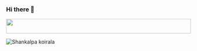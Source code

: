 ### Hi there 👋

<!--
**Shankalpa012/shankalpa012** is a ✨ _special_ ✨ repository because its `README.md` (this file) appears on your GitHub profile.

Here are some ideas to get you started:

- 🔭 I’m currently working on ...
- 🌱 I’m currently learning ...
- 👯 I’m looking to collaborate on ...
- 🤔 I’m looking for help with ...
- 💬 Ask me about ...
- 📫 How to reach me: ...
- 😄 Pronouns: ...
- ⚡ Fun fact: ...
-->
<img src="https://user-images.githubusercontent.com/67906589/221605910-7039ecb4-41e5-4aa3-819b-bf367aaf78b7.gif" width="100%" height="40" />

![Shankalpa koirala]()
